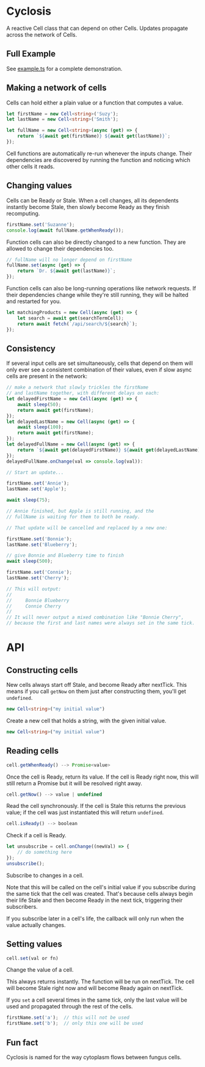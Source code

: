 # Cyclosis

A reactive Cell class that can depend on other Cells.  Updates propagate across the network of Cells.

## Full Example

See [example.ts](https://github.com/cinnamon-bun/cyclosis/blob/main/src/example.ts) for a complete demonstration.

## Making a network of cells

Cells can hold either a plain value or a function that computes a value.

```ts
let firstName = new Cell<string>('Suzy');
let lastName = new Cell<string>('Smith');

let fullName = new Cell<string>(async (get) => {
    return `${await get(firstName)} ${await get(lastName)}`;
});
```

Cell functions are automatically re-run whenever the inputs change.  Their dependencies are discovered by running the function and noticing which other cells it reads.

## Changing values

Cells can be Ready or Stale.  When a cell changes, all its dependents instantly become Stale, then slowly become Ready as they finish recomputing.

```ts
firstName.set('Suzanne');
console.log(await fullName.getWhenReady());
```

Function cells can also be directly changed to a new function.  They are allowed to change their dependencies too.

```ts
// fullName will no longer depend on firstName
fullName.set(async (get) => {
    return `Dr. ${await get(lastName)}`;
});
```

Function cells can also be long-running operations like network requests.  If their dependencies change while they're still running, they will be halted and restarted for you.

```ts
let matchingProducts = new Cell(async (get) => {
    let search = await get(searchTermCell);
    return await fetch(`/api/search/${search}`);
});
```

## Consistency

If several input cells are set simultaneously, cells that depend on them will only ever see a consistent combination of their values, even if slow async cells are present in the network:

```ts
// make a network that slowly trickles the firstName
// and lastName together, with different delays on each:
let delayedFirstName = new Cell(async (get) => {
    await sleep(50);
    return await get(firstName);
});
let delayedLastName = new Cell(async (get) => {
    await sleep(100);
    return await get(firstName);
});
let delayedFullName = new Cell(async (get) => {
    return `${await get(delayedFirstName)} ${await get(delayedLastName)}`;
});
delayedFullName.onChange(val => console.log(val)):

// Start an update...

firstName.set('Annie');
lastName.set('Apple');

await sleep(75);

// Annie finished, but Apple is still running, and the
// fullName is waiting for them to both be ready.

// That update will be cancelled and replaced by a new one:

firstName.set('Bonnie');
lastName.set('Blueberry');

// give Bonnie and Blueberry time to finish
await sleep(500);

firstName.set('Connie');
lastName.set('Cherry');

// This will output:
//
//     Bonnie Blueberry
//     Connie Cherry
//
// It will never output a mixed combination like "Bonnie Cherry",
// because the first and last names were always set in the same tick.
```

# API

## Constructing cells

New cells always start off Stale, and become Ready after nextTick.  This means if you call `getNow` on them just after constructing them, you'll get `undefined`.

```ts
new Cell<string>("my initial value")
```

Create a new cell that holds a string, with the given initial value.

```ts
new Cell<string>("my initial value")
```

## Reading cells

```ts
cell.getWhenReady() --> Promise<value>
```

Once the cell is Ready, return its value.  If the cell is Ready right now, this will still return a Promise but it will be resolved right away.

```ts
cell.getNow() --> value | undefined
```

Read the cell synchronously.  If the cell is Stale this returns the previous value; if the cell was just instantiated this will return `undefined`.

```ts
cell.isReady() --> boolean
```

Check if a cell is Ready.

```ts
let unsubscribe = cell.onChange((newVal) => {
    // do something here
});
unsubscribe();
```

Subscribe to changes in a cell.

Note that this will be called on the cell's initial value if you subscribe during the same tick that the cell was created.  That's because cells always begin their life Stale and then become Ready in the next tick, triggering their subscribers.

If you subscribe later in a cell's life, the callback will only run when the value actually changes.

## Setting values

```ts
cell.set(val or fn)
```

Change the value of a cell.

This always returns instantly.  The function will be run on nextTick.  The cell will become Stale right now and will become Ready again on nextTick.

If you `set` a cell several times in the same tick, only the last value will be used and propagated through the rest of the cells.

```ts
firstName.set('a');  // this will not be used
firstName.set('b');  // only this one will be used
```

## Fun fact

Cyclosis is named for the way cytoplasm flows between fungus cells.

